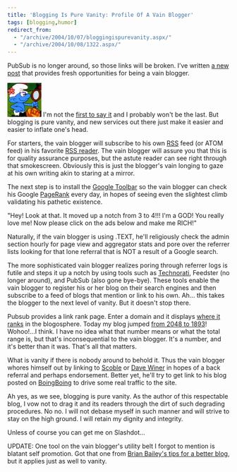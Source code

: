 ```yaml
---
title: 'Blogging Is Pure Vanity: Profile Of A Vain Blogger'
tags: [blogging,humor]
redirect_from:
  - "/archive/2004/10/07/bloggingispurevanity.aspx/"
  - "/archive/2004/10/08/1322.aspx/"
---
```


PubSub is no longer around, so those links will be broken. I’ve written
[a new
post](https://haacked.com/archive/2007/04/06/state-of-the-blog-report.aspx "State of the Blog")
that provides fresh opportunities for being a vain blogger.

![Vanity](/images/vanitysmurf.jpg) I'm not the [first to say
it](http://fling93.com/blog/archives/blogging/2004/vanity_blogging.html)
and I probably won't be the last. But blogging is pure vanity, and new
services out there just make it easier and easier to inflate one's head.

For starters, the vain blogger will subscribe to his own
[RSS](https://haacked.com/Rss.aspx) feed (or ATOM feed) in his favorite
[RSS reader](http://www.rssbandit.org/). The vain blogger will assure
you that this is for quality assurance purposes, but the astute reader
can see right through that smokescreen. Obviously this is just the
blogger's vain longing to gaze at his own writing akin to staring at a
mirror.

The next step is to install the [Google
Toolbar](http://toolbar.google.com/) so the vain blogger can check his
Google [PageRank](http://www.google.com/technology/) every day, in hopes
of seeing even the slightest climb validating his pathetic existence.

"Hey! Look at that. It moved up a notch from 3 to 4!!! I'm a GOD! You
really love me! Now please click on the ads below and make me RICH!"

Naturally, if the vain blogger is using .TEXT, he'll religiously check
the admin section hourly for page view and aggregator stats and pore
over the referrer lists looking for that lone referral that is NOT a
result of a Google search.

The more sophisticated vain blogger realizes poring through referrer
logs is futile and steps it up a notch by using tools such as
[Technorati](http://www.technorati.com/),
Feedster (no longer around), and
PubSub (also gone bye-bye). These tools enable the vain blogger to
register his or her blog on their search engines and then subscribe to a
feed of blogs that mention or link to his own. Ah... this takes the
blogger to the next level of vanity. But it doesn't stop there.

Pubsub provides a link rank page. Enter a domain and it displays [where
it ranks](http://www.pubsub.com/linkranks.php) in the blogosphere. Today
my blog jumped [from 2048 to
1893](http://www.pubsub.com/linkranks.php?dom=haacked.com)! Wohoo!...I
think. I have no idea what that number means or what the total range is,
but that's inconsequential to the vain blogger. It's a number, and it's
better than it was. That's all that matters.

What is vanity if there is nobody around to behold it. Thus the vain
blogger whores himself out by linking to
[Scoble](http://radio.weblogs.com/0001011/) or [Dave Winer](http://www.scripting.com/) in hopes of a back referral and
perhaps endorsement. Better yet, he'll try to get link to his blog
posted on
[BoingBoing](http://www.boingboing.net/2004/08/30/rncnyc_daily_geek_pr.html)
to drive some real traffic to the site.

Ah yes, as we see, blogging is pure vanity. As the author of this
respectable blog, I vow not to drag it and its readers through the dirt
of such degrading procedures. No no. I will not debase myself in such
manner and will strive to stay on the high ground. I will retain my
dignity and integrity.

Unless of course you can get me on Slashdot...

UPDATE: One tool on the vain blogger's utility belt I forgot to mention
is blatant self promotion. Got that one from [Brian Bailey's tips for a better blog](http://www.leaveitbehind.com/home/2005/01/building_a_bett.html),
but it applies just as well to vanity.

